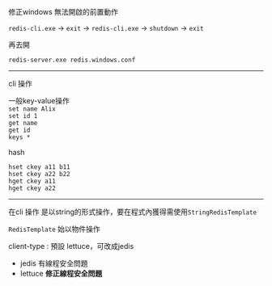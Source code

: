 修正windows 無法開啟的前置動作

`redis-cli.exe` -> `exit` -> `redis-cli.exe` -> `shutdown` -> `exit`

再去開

`redis-server.exe redis.windows.conf`

---

cli 操作

一般key-value操作  
`set name Alix`  
`set id 1`  
`get name`  
`get id`  
`keys *`  

hash

`hset ckey a11 b11`  
`hset ckey a22 b22`  
`hget ckey a11`  
`hget ckey a22`  

---

在cli 操作 是以string的形式操作，要在程式內獲得需使用`StringRedisTemplate`

`RedisTemplate` 始以物件操作

client-type : 預設 lettuce，可改成jedis

* jedis 有線程安全問題
* lettuce **修正線程安全問題**

